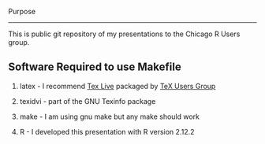 
Purpose
_______
 
 This is public git repository of my presentations to the Chicago R Users group.

Software Required to use Makefile
---------------------------------

 1. latex - I recommend [Tex Live][tl] packaged by [TeX Users Group][tug]

 [tl]: http://www.tug.org/texlive/
 [tug]: http://www.tug.org/

 2. texidvi - part of the GNU Texinfo package

 3. make - I am using gnu make but any make should work

 4. R  - I developed this presentation with R version 2.12.2